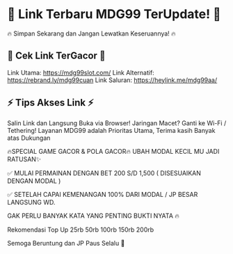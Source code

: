 # 🎉 Link Terbaru MDG99 TerUpdate! 🎉
🔥 Simpan Sekarang dan Jangan Lewatkan Keseruannya! 🔥

## 🚀 Cek Link TerGacor 🚀
Link Utama: https://mdg99slot.com/
Link Alternatif: https://rebrand.ly/mdg99cuan
Link Saluran: https://heylink.me/mdg99aa/

## ⚡ Tips Akses Link ⚡
Salin Link dan Langsung Buka via Browser!
Jaringan Macet? Ganti ke Wi-Fi / Tethering!
Layanan MDG99 adalah Prioritas Utama, Terima kasih Banyak atas Dukungan 

🔥SPECIAL GAME GACOR & POLA GACOR🔥 
UBAH MODAL KECIL MU JADI RATUSAN✨ 

✅ MULAI PERMAINAN DENGAN BET 200 S/D 1,500 ( DISESUAIKAN DENGAN MODAL ) 

✅ SETELAH CAPAI KEMENANGAN 100% DARI MODAL / JP BESAR LANGSUNG WD. 

GAK PERLU BANYAK KATA YANG PENTING BUKTI NYATA 🔥 

Rekomendasi Top Up 25rb 50rb 100rb 150rb 200rb 

Semoga Beruntung dan JP Paus Selalu 🥰 
